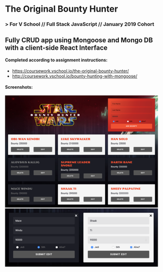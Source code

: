 # The Original Bounty Hunter
### > For V School // Full Stack JavaScript // January 2019 Cohort

## Fully CRUD app using Mongoose and Mongo DB with a client-side React Interface

#### Completed according to assignment instructions: 
- https://coursework.vschool.io/the-original-bounty-hunter/
- http://coursework.vschool.io/bounty-hunting-with-mongoose/

#### Screenshots:
<img src="screenshot1.png">
<img src="screenshot2.png">
